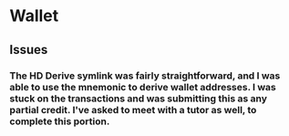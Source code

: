 # Wallet
 
## Issues 
### The HD Derive symlink was fairly straightforward, and I was able to use the mnemonic to derive wallet addresses. I was stuck on the transactions and was submitting this as any partial credit. I've asked to meet with a tutor as well, to complete this portion. 
